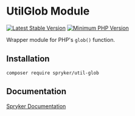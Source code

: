 # UtilGlob Module
[![Latest Stable Version](https://poser.pugx.org/spryker/util-glob/v/stable.svg)](https://packagist.org/packages/spryker/util-glob)
[![Minimum PHP Version](https://img.shields.io/badge/php-%3E%3D%207.4-8892BF.svg)](https://php.net/)

Wrapper module for PHP's `glob()` function.

## Installation

```
composer require spryker/util-glob
```

## Documentation

[Spryker Documentation](https://docs.spryker.com)
